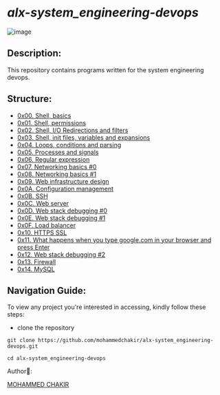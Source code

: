 # *alx-system_engineering-devops*

![image](https://soltech.net/wp-content/uploads/2022/06/dev-ops-software-developer.jpg)

## Description:

This repository contains programs written for the system engineering devops.

## Structure:
- [0x00. Shell, basics](0x00-shell_basics)
- [0x01. Shell, permissions](0x01-shell_permissions)
- [0x02. Shell, I/O Redirections and filters](0x02-shell_redirections)
- [0x03. Shell, init files, variables and expansions](0x03-shell_variables_expansions)
- [0x04. Loops, conditions and parsing](0x04-loops_conditions_and_parsing)
- [0x05. Processes and signals](0x05-processes_and_signals)
- [0x06. Regular expression](0x06-regular_expressions)
- [0x07. Networking basics #0](0x07-networking_basics)
- [0x08. Networking basics #1](0x08-networking_basics_2)
- [0x09. Web infrastructure design](0x09-web_infrastructure_design)
- [0x0A. Configuration management](0x0A-configuration_management)
- [0x0B. SSH](0x0B-ssh)
- [0x0C. Web server](0x0C-web_server)
- [0x0D. Web stack debugging #0](0x0D-web_stack_debugging_0)
- [0x0E. Web stack debugging #1](0x0E-web_stack_debugging_1)
- [0x0F. Load balancer](0x0F-load_balancer)
- [0x10. HTTPS SSL](0x10-https_ssl)
- [0x11. What happens when you type google.com in your browser and press Enter](0x11-what_happens_when_your_type_google_com_in_your_browser_and_press_enter)
- [0x12. Web stack debugging #2](0x12-web_stack_debugging_2)
- [0x13. Firewall](0x13-firewall)
- [0x14. MySQL](0x14-mysql)


## Navigation Guide:

To view any project you're interested in accessing, kindly follow these steps:

- clone the repository

```
git clone https://github.com/mohammedchakir/alx-system_engineering-devops.git
```
```
cd alx-system_engineering-devops
```

Author📑:

[MOHAMMED CHAKIR](https://github.com/mohammedchakir)


























